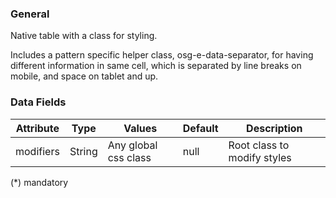 ### General
Native table with a class for styling.

Includes a pattern specific helper class, osg-e-data-separator, for having different information in same cell, which is separated by line breaks on mobile, and space on tablet and up.

### Data Fields
| Attribute | Type | Values | Default | Description |
|---|---|---|---|---|
| modifiers | String | Any global css class | null | Root class to modify styles |

(*) mandatory

